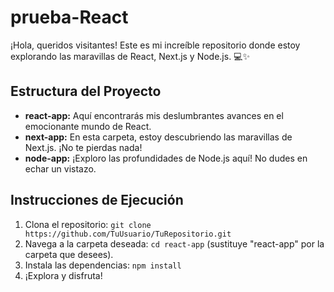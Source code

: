 # prueba-React

¡Hola, queridos visitantes! Este es mi increíble repositorio donde estoy explorando las maravillas de React, Next.js y Node.js. 💻✨

## Estructura del Proyecto

- **react-app:** Aquí encontrarás mis deslumbrantes avances en el emocionante mundo de React.
- **next-app:** En esta carpeta, estoy descubriendo las maravillas de Next.js. ¡No te pierdas nada!
- **node-app:** ¡Exploro las profundidades de Node.js aquí! No dudes en echar un vistazo.

## Instrucciones de Ejecución

1. Clona el repositorio: `git clone https://github.com/TuUsuario/TuRepositorio.git`
2. Navega a la carpeta deseada: `cd react-app` (sustituye "react-app" por la carpeta que desees).
3. Instala las dependencias: `npm install`
4. ¡Explora y disfruta!


